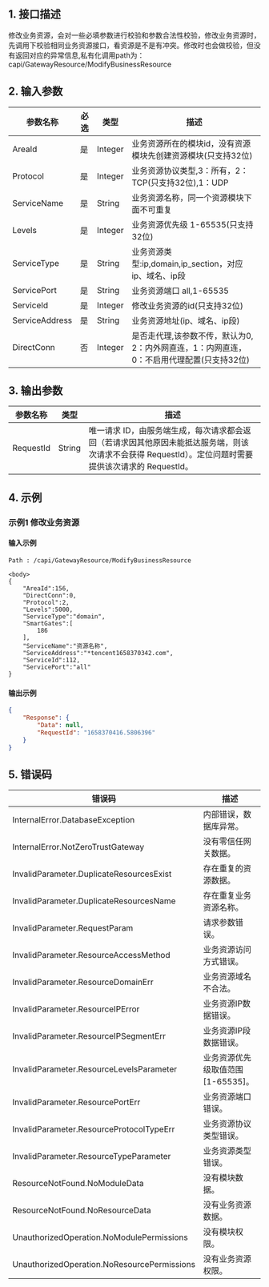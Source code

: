 ## 1. 接口描述




修改业务资源，会对一些必填参数进行校验和参数合法性校验，修改业务资源时，先调用下校验相同业务资源接口，看资源是不是有冲突。修改时也会做校验，但没有返回对应的异常信息,私有化调用path为：capi/GatewayResource/ModifyBusinessResource

## 2. 输入参数


| 参数名称 | 必选 | 类型 | 描述                                                  |
|---------|---------|---------|-----------------------------------------------------|
| AreaId | 是 | Integer | 业务资源所在的模块id，没有资源模块先创建资源模块(只支持32位)                   |
| Protocol | 是 | Integer | 业务资源协议类型,3：所有，2：TCP(只支持32位),1：UDP                   |
| ServiceName | 是 | String | 业务资源名称，同一个资源模块下面不可重复                                |
| Levels | 是 | Integer | 业务资源优先级 1-65535(只支持32位)                             |
| ServiceType | 是 | String | 业务资源类型:ip,domain,ip_section，对应ip、域名、ip段             |
| ServicePort | 是 | String | 业务资源端口 all,1-65535                                  |
| ServiceId | 是 | Integer | 修改业务资源的id(只支持32位)                                   |
| ServiceAddress | 是 | String | 业务资源地址(ip、域名、ip段)                                   |
| DirectConn | 否 | Integer | 是否走代理,该参数不传，默认为0, 2：内外网直连，1：内网直连， 0：不启用代理配置(只支持32位) |

## 3. 输出参数

| 参数名称 | 类型 | 描述 |
|---------|---------|---------|
| RequestId | String | 唯一请求 ID，由服务端生成，每次请求都会返回（若请求因其他原因未能抵达服务端，则该次请求不会获得 RequestId）。定位问题时需要提供该次请求的 RequestId。|

## 4. 示例

### 示例1 修改业务资源

#### 输入示例

```
Path : /capi/GatewayResource/ModifyBusinessResource

<body>
{
    "AreaId":156,
    "DirectConn":0,
    "Protocol":2,
    "Levels":5000,
    "ServiceType":"domain",
    "SmartGates":[
        186
    ],
    "ServiceName":"资源名称",
    "ServiceAddress":"*tencent1658370342.com",
    "ServiceId":112,
    "ServicePort":"all"
}
```

#### 输出示例

```json
{
    "Response": {
        "Data": null,
        "RequestId": "1658370416.5806396"
    }
}
```











## 5. 错误码


| 错误码 | 描述 |
|---------|---------|
| InternalError.DatabaseException | 内部错误，数据库异常。 |
| InternalError.NotZeroTrustGateway | 没有零信任网关数据。 |
| InvalidParameter.DuplicateResourcesExist | 存在重复的资源数据。 |
| InvalidParameter.DuplicateResourcesName | 存在重复业务资源名称。 |
| InvalidParameter.RequestParam | 请求参数错误。 |
| InvalidParameter.ResourceAccessMethod | 业务资源访问方式错误。 |
| InvalidParameter.ResourceDomainErr | 业务资源域名不合法。 |
| InvalidParameter.ResourceIPError | 业务资源IP数据错误。 |
| InvalidParameter.ResourceIPSegmentErr | 业务资源IP段数据错误。 |
| InvalidParameter.ResourceLevelsParameter | 业务资源优先级取值范围[1-65535]。 |
| InvalidParameter.ResourcePortErr | 业务资源端口错误。 |
| InvalidParameter.ResourceProtocolTypeErr | 业务资源协议类型错误。 |
| InvalidParameter.ResourceTypeParameter | 业务资源类型错误。 |
| ResourceNotFound.NoModuleData | 没有模块数据。 |
| ResourceNotFound.NoResourceData | 没有业务资源数据。 |
| UnauthorizedOperation.NoModulePermissions | 没有模块权限。 |
| UnauthorizedOperation.NoResourcePermissions | 没有业务资源权限。 |
